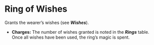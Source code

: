 # Ring of Wishes

Grants the wearer’s wishes (see ***Wishes***).

- **Charges:** The number of wishes granted is noted in the ***Rings*** table. Once all wishes have been used, the ring’s magic is spent.